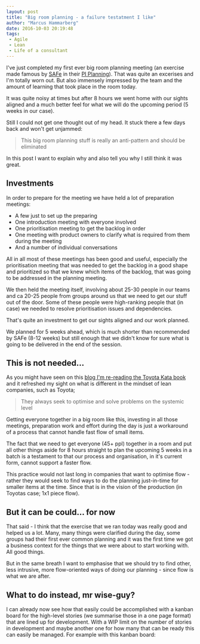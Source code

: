 ```yaml
---
layout: post
title: "Big room planning - a failure testatment I like"
author: "Marcus Hammarberg"
date: 2016-10-03 20:19:48
tags:
 - Agile
 - Lean
 - Life of a consultant
---
```


I've just completed my first ever big room planning meeting (an exercise made famous by [SAFe](http://scaledagileframework.com) in their [PI Planning](http://scaledagileframework.com/pi-planning/)). That was quite an excerises and I'm totally worn out. But also immensely impressed by the team and the amount of learning that took place in the room today. 

It was quite noisy at times but after 8 hours we went home with our sights aligned and a much better feel for what we will do the upcoming period (5 weeks in our case).

Still I could not get one thought out of my head. It stuck there a few days back and won't get unjammed: 

> This big room planning stuff is really an anti-pattern and should be eliminated

In this post I want to explain why and also tell you why I still think it was great. 

<a name='more'></a>

## Investments

In order to prepare for the meeting we have held a lot of preparation meetings: 

* A few just to set up the preparing
* One introduction meeting with everyone involved
* One prioritisation meeting to get the backlog in order
* One meeting with product owners to clarify what is required from them during the meeting
* And a number of individual conversations

All in all most of these meetings has been good and useful, especially the prioritisation meeting that was needed to get the backlog in a good shape and prioritized so that we knew which items of the backlog, that was going to be addressed in the planning meeting.

We then held the meeting itself, involving about 25-30 people in our teams and ca 20-25 people from groups around us that we need to get our stuff out of the door. Some of these people were high-ranking people that (in case) we needed to resolve prioritisation issues and dependencies.

That's quite an investment to get our sights aligned and our work planned. 

We planned for 5 weeks ahead, which is much shorter than recommended by SAFe (8-12 weeks) but still enough that we didn't know for sure what is going to be delivered in the end of the session. 

## This is not needed…

As you might have seen on this [blog I'm re-reading the Toyota Kata book](http://www.marcusoft.net/2016/09/that-will-not-work-here-and-toyota-kata-mindset.html) and it refreshed my sight on what is different in the mindset of lean companies, such as Toyota; 

> They always seek to optimise and solve problems on the systemic level

Getting everyone together in a big room like this, investing in all those meetings, preparation work and effort during the day is just a workaround of a process that cannot handle fast flow of small items. 

The fact that we need to get everyone (45+ ppl) together in a room and put all other things aside for 8 hours straight to plan the upcoming 5 weeks in a batch is a testament to that our process and organisation, in it's current form, cannot support a faster flow.

This practice would not last long in companies that want to optimise flow - rather they would seek to find ways to do the planning just-in-time for smaller items at the time. Since that is in the vision of the production (in Toyotas case; 1x1 piece flow).

## But it can be could… for now

That said - I think that the exercise that we ran today was really good and helped us a lot. Many, many things were clarified during the day, some groups had their first ever common planning and it was the first time we got a business context for the things that we were about to start working with. All good things. 

But in the same breath I want to emphasise that we should try to find other, less intrusive, more flow-oriented ways of doing our planning - since flow is what we are after.

## What to do instead, mr wise-guy?

I can already now see how that easily could be accomplished with a kanban board for the high-level stories (we summarise those in a one page format) that are lined up for development. With a WIP limit on the number of stories in development and maybe another one for how many that can be ready this can easily be managed. For example with this kanban board:

